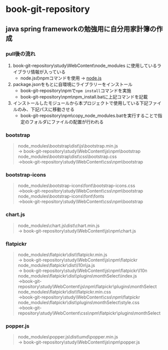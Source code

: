 # book-git-repository
## java spring frameworkの勉強用に自分用家計簿の作成

### pull後の流れ
1. book-git-repository\study\WebContent\node_modules に使用しているライブラリ情報が入っている
    - node.jsのnpmコマンドを使用 → [node.js](https://nodejs.org/ja/)
2. package.jsonをもとに自環境にライブラリーをインストール
    - book-git-repository\npmで`npm install`コマンドを実施
    - book-git-repository\npm\npm_install.batに上記コマンドを記載
3. インストールしたモジュールから本プロジェクトで使用している下記ファイルのみ、下記パスに移動させる
    - book-git-repository\npm\copy_node_modules.batを実行することで指定のフォルダにファイルの配置が行われる

### bootstrap
> node_modules\bootstrap\dist\js\bootstrap.min.js  
> → book-git-repository\study\WebContent\js\npm\bootstrap  
> node_modules\bootstrap\dist\css\bootstrap.css  
> →book-git-repository\study\WebContent\css\npm\bootstrap

### bootstrap-icons
> node_modules\bootstrap-icons\font\bootstrap-icons.css  
> →book-git-repository\study\WebContent\css\npm\bootstrap  
> node_modules\bootstrap-icons\font\fonts  
> →book-git-repository\study\WebContent\css\npm\bootstrap

### chart.js
> node_modules\chart.js\dist\chart.min.js  
> → book-git-repository\study\WebContent\js\npm\chart.js

### flatpickr
> node_modules\flatpickr\dist\flatpickr.min.js  
> → book-git-repository\study\WebContent\js\npm\flatpickr  
> node_modules\flatpickr\dist\l10n\ja.js  
> → book-git-repository\study\WebContent\js\npm\flatpickr\l10n  
> node_modules\flatpickr\dist\plugins\monthSelect\index.js  
> →book-git-repository\study\WebContent\js\npm\flatpickr\plugins\monthSelect  
> node_modules\flatpickr\dist\flatpickr.min.css  
> →book-git-repository\study\WebContent\css\npm\flatpickr  
> node_modules\flatpickr\dist\plugins\monthSelect\style.css  
> →book-git-repository\study\WebContent\css\npm\flatpickr\plugins\monthSelect

### popper.js
> node_modules\popper.js\dist\umd\popper.min.js  
> → book-git-repository\study\WebContent\js\npm\popper.js
